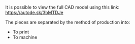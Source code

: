It is possible to view the full CAD model using this link: https://autode.sk/3bMTDJe

The pieces are separated by the method of production into:
- To print
- To machine
